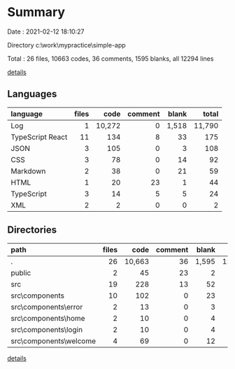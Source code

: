 # Summary

Date : 2021-02-12 18:10:27

Directory c:\work\mypractice\simple-app

Total : 26 files,  10663 codes, 36 comments, 1595 blanks, all 12294 lines

[details](details.md)

## Languages
| language | files | code | comment | blank | total |
| :--- | ---: | ---: | ---: | ---: | ---: |
| Log | 1 | 10,272 | 0 | 1,518 | 11,790 |
| TypeScript React | 11 | 134 | 8 | 33 | 175 |
| JSON | 3 | 105 | 0 | 3 | 108 |
| CSS | 3 | 78 | 0 | 14 | 92 |
| Markdown | 2 | 38 | 0 | 21 | 59 |
| HTML | 1 | 20 | 23 | 1 | 44 |
| TypeScript | 3 | 14 | 5 | 5 | 24 |
| XML | 2 | 2 | 0 | 0 | 2 |

## Directories
| path | files | code | comment | blank | total |
| :--- | ---: | ---: | ---: | ---: | ---: |
| . | 26 | 10,663 | 36 | 1,595 | 12,294 |
| public | 2 | 45 | 23 | 2 | 70 |
| src | 19 | 228 | 13 | 52 | 293 |
| src\components | 10 | 102 | 0 | 23 | 125 |
| src\components\error | 2 | 13 | 0 | 3 | 16 |
| src\components\home | 2 | 10 | 0 | 4 | 14 |
| src\components\login | 2 | 10 | 0 | 4 | 14 |
| src\components\welcome | 4 | 69 | 0 | 12 | 81 |

[details](details.md)